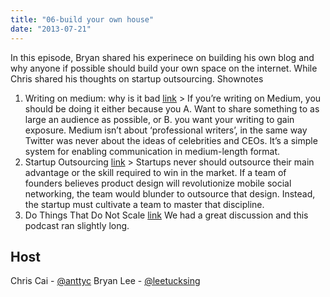 ```yaml
---
title: "06-build your own house"
date: "2013-07-21"
---
```


In this episode, Bryan shared his experinece on building his own blog and why anyone if possible should build your own space on the internet. While Chris shared his thoughts on startup outsourcing. Shownotes

1. Writing on medium: why is it bad [link](https://medium.com/writers-on-writing/336300490cbb) > If you’re writing on Medium, you should be doing it either because you A. Want to share something to as large an audience as possible, or B. you want your writing to gain exposure. Medium isn’t about ‘professional writers’, in the same way Twitter was never about the ideas of celebrities and CEOs. It’s a simple system for enabling communication in medium-length format.
2. Startup Outsourcing [link](http://feedproxy.google.com/~r/svbtle/~3/f_m-LPNaVbA/outsourcing) > Startups never should outsource their main advantage or the skill required to win in the market. If a team of founders believes product design will revolutionize mobile social networking, the team would blunder to outsource that design. Instead, the startup must cultivate a team to master that discipline.
3. Do Things That Do Not Scale [link](http://paulgraham.com/ds.html) We had a great discussion and this podcast ran slightly long.

## Host

Chris Cai - [@anttyc](https://twitter.com/AnttyC) Bryan Lee - [@leetucksing](https://twitter.com/leetucksing)
